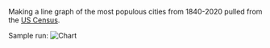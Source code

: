 Making a line graph of the most populous cities from 1840-2020 pulled from the [US Census](https://www.census.gov/library/working-papers/1998/demo/POP-twps0027.html).

Sample run:
![Chart](https://cdn.discordapp.com/attachments/905301278647783428/1047006685417447444/populations1.png)
